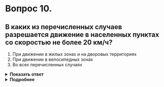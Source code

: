 # Вопрос 10.

## В каких из перечисленных случаев разрешается движение в населенных пунктах со скоростью не более 20 км/ч?

1. При движении в жилых зонах и на дворовых территориях
2. При движении в велосипедных зонах
3. Во всех перечисленных случаях

<details>
<summary><b>Показать ответ</b></summary>
Правильный ответ: 3
</details>
<details>
<summary><b>Подробнее</b></summary>
Во всех перечисленных случаев разрешается движение в населенных пунктах со скоростью не более 20 км/ч.
(Пункт 10.2 ПДД)
</details>